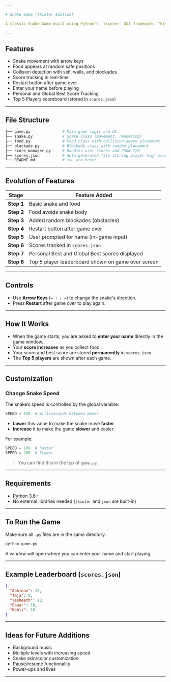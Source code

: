 ```yaml
---

# Snake Game (Tkinter Edition)

A classic Snake Game built using Python's `tkinter` GUI framework. This version includes dynamic food placement, moving snake, blockades, restart capability, user tracking, and persistent score management.

---
```


##  Features

*  Snake movement with arrow keys
*  Food appears at random safe positions
*  Collision detection with self, walls, and blockades
*  Score tracking in real-time
*  Restart button after game over
*  Enter your name before playing
*  Personal and Global Best Score Tracking
*  Top 5 Players scoreboard (stored in `scores.json`)

---

##  File Structure

```bash
├── game.py              # Main game logic and UI
├── snake.py             # Snake class (movement, rendering)
├── food.py              # Food class with collision-aware placement
├── blockade.py          # Blockade class with random placement
├── score_manager.py     # Handles user scores and JSON I/O
├── scores.json          # Auto-generated file storing player high scores
└── README.md            # You are here!
```

---

##  Evolution of Features

| Stage        | Feature Added                                      |
| ------------ | -------------------------------------------------- |
|  **Step 1** | Basic snake and food                               |
|  **Step 2** | Food avoids snake body                             |
|  **Step 3** | Added random blockades (obstacles)                 |
|  **Step 4** | Restart button after game over                     |
|  **Step 5** | User prompted for name (in-game input)             |
|  **Step 6** | Scores tracked in `scores.json`                    |
|  **Step 7** | Personal Best and Global Best scores displayed     |
|  **Step 8** | Top 5 player leaderboard shown on game over screen |

---

##  Controls

* Use **Arrow Keys** (`← ↑ ↓ →`) to change the snake's direction.
* Press **Restart** after game over to play again.

---

##  How It Works

* When the game starts, you are asked to **enter your name** directly in the game window.
* Your **score increases** as you collect food.
* Your score and best score are stored **permanently** in `scores.json`.
* The **Top 5 players** are shown after each game.

---

##  Customization

###  Change Snake Speed

The snake’s speed is controlled by the global variable:

```python
SPEED = 150  # milliseconds between moves
```

* **Lower** this value to make the snake move **faster**.
* **Increase** it to make the game **slower** and easier.

For example:

```python
SPEED = 100  # Faster
SPEED = 200  # Slower
```

> You can find this in the top of `game.py`.

---

##  Requirements

* Python 3.6+
* No external libraries needed (`tkinter` and `json` are built-in)

---

##  To Run the Game

Make sure all `.py` files are in the same directory.

```bash
python game.py
```

A window will open where you can enter your name and start playing.

---

##  Example Leaderboard (`scores.json`)

```json
{
  "Abhinav": 15,
  "Teja": 8,
  "Yesheeth": 12,
  "Eswar": 10,
  "Kohli": 18
}
```

---

##  Ideas for Future Additions

*  Background music
*  Multiple levels with increasing speed
*  Snake skin/color customization
*  Pause/resume functionality
*  Power-ups and lives

---

